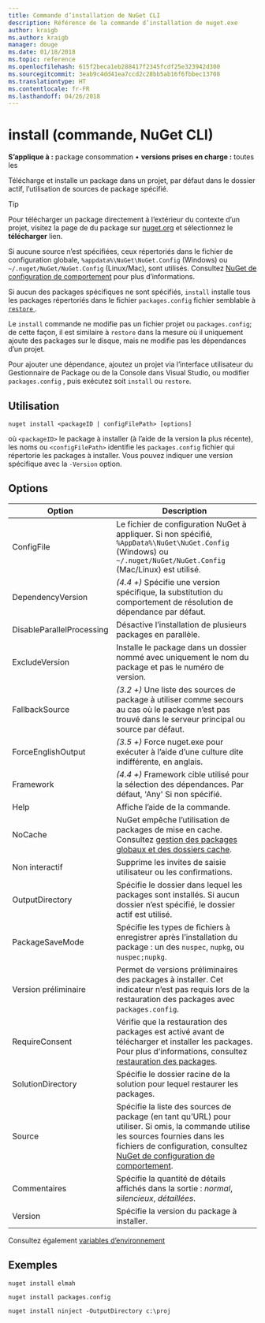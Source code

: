 ```yaml
---
title: Commande d’installation de NuGet CLI
description: Référence de la commande d’installation de nuget.exe
author: kraigb
ms.author: kraigb
manager: douge
ms.date: 01/18/2018
ms.topic: reference
ms.openlocfilehash: 615f2beca1eb288417f2345fcdf25e323942d300
ms.sourcegitcommit: 3eab9c4dd41ea7ccd2c28bb5ab16f6fbbec13708
ms.translationtype: HT
ms.contentlocale: fr-FR
ms.lasthandoff: 04/26/2018
---
```

# <a name="install-command-nuget-cli"></a>install (commande, NuGet CLI)

**S’applique à :** package consommation &bullet; **versions prises en charge :** toutes les

Télécharge et installe un package dans un projet, par défaut dans le dossier actif, l’utilisation de sources de package spécifié.

> [!Tip]
> Pour télécharger un package directement à l’extérieur du contexte d’un projet, visitez la page de du package sur [nuget.org](https://www.nuget.org) et sélectionnez le **télécharger** lien.

Si aucune source n’est spécifiées, ceux répertoriés dans le fichier de configuration globale, `%appdata%\NuGet\NuGet.Config` (Windows) ou `~/.nuget/NuGet/NuGet.Config` (Linux/Mac), sont utilisés. Consultez [NuGet de configuration de comportement](../consume-packages/configuring-nuget-behavior.md) pour plus d’informations.

Si aucun des packages spécifiques ne sont spécifiés, `install` installe tous les packages répertoriés dans le fichier `packages.config` fichier semblable à [ `restore` ](cli-ref-restore.md).

Le `install` commande ne modifie pas un fichier projet ou `packages.config`; de cette façon, il est similaire à `restore` dans la mesure où il uniquement ajoute des packages sur le disque, mais ne modifie pas les dépendances d’un projet.

Pour ajouter une dépendance, ajoutez un projet via l’interface utilisateur du Gestionnaire de Package ou de la Console dans Visual Studio, ou modifier `packages.config` , puis exécutez soit `install` ou `restore`.

## <a name="usage"></a>Utilisation

```cli
nuget install <packageID | configFilePath> [options]
```

où `<packageID>` le package à installer (à l’aide de la version la plus récente), les noms ou `<configFilePath>` identifie les `packages.config` fichier qui répertorie les packages à installer. Vous pouvez indiquer une version spécifique avec la `-Version` option.

## <a name="options"></a>Options

| Option | Description |
| --- | --- |
| ConfigFile | Le fichier de configuration NuGet à appliquer. Si non spécifié, `%AppData%\NuGet\NuGet.Config` (Windows) ou `~/.nuget/NuGet/NuGet.Config` (Mac/Linux) est utilisé.|
| DependencyVersion | *(4.4 +)*  Spécifie une version spécifique, la substitution du comportement de résolution de dépendance par défaut. |
| DisableParallelProcessing | Désactive l’installation de plusieurs packages en parallèle. |
| ExcludeVersion | Installe le package dans un dossier nommé avec uniquement le nom du package et pas le numéro de version. |
| FallbackSource | *(3.2 +)*  Une liste des sources de package à utiliser comme secours au cas où le package n’est pas trouvé dans le serveur principal ou source par défaut. |
| ForceEnglishOutput | *(3.5 +)*  Force nuget.exe pour exécuter à l’aide d’une culture dite indifférente, en anglais. |
| Framework | *(4.4 +)*  Framework cible utilisé pour la sélection des dépendances. Par défaut, 'Any' Si non spécifié. |
| Help | Affiche l’aide de la commande. |
| NoCache | NuGet empêche l’utilisation de packages de mise en cache. Consultez [gestion des packages globaux et des dossiers cache](../consume-packages/managing-the-global-packages-and-cache-folders.md). |
| Non interactif | Supprime les invites de saisie utilisateur ou les confirmations. |
| OutputDirectory | Spécifie le dossier dans lequel les packages sont installés. Si aucun dossier n’est spécifié, le dossier actif est utilisé. |
| PackageSaveMode | Spécifie les types de fichiers à enregistrer après l’installation du package : un des `nuspec`, `nupkg`, ou `nuspec;nupkg`. |
| Version préliminaire | Permet de versions préliminaires des packages à installer. Cet indicateur n’est pas requis lors de la restauration des packages avec `packages.config`. |
| RequireConsent | Vérifie que la restauration des packages est activé avant de télécharger et installer les packages. Pour plus d’informations, consultez [restauration des packages](../consume-packages/package-restore.md). |
| SolutionDirectory | Spécifie le dossier racine de la solution pour lequel restaurer les packages. |
| Source | Spécifie la liste des sources de package (en tant qu’URL) pour utiliser. Si omis, la commande utilise les sources fournies dans les fichiers de configuration, consultez [NuGet de configuration de comportement](../consume-packages/configuring-nuget-behavior.md). |
| Commentaires | Spécifie la quantité de détails affichés dans la sortie : *normal*, *silencieux*, *détaillées*. |
| Version | Spécifie la version du package à installer. |

Consultez également [variables d’environnement](cli-ref-environment-variables.md)

## <a name="examples"></a>Exemples

```cli
nuget install elmah

nuget install packages.config

nuget install ninject -OutputDirectory c:\proj
```
